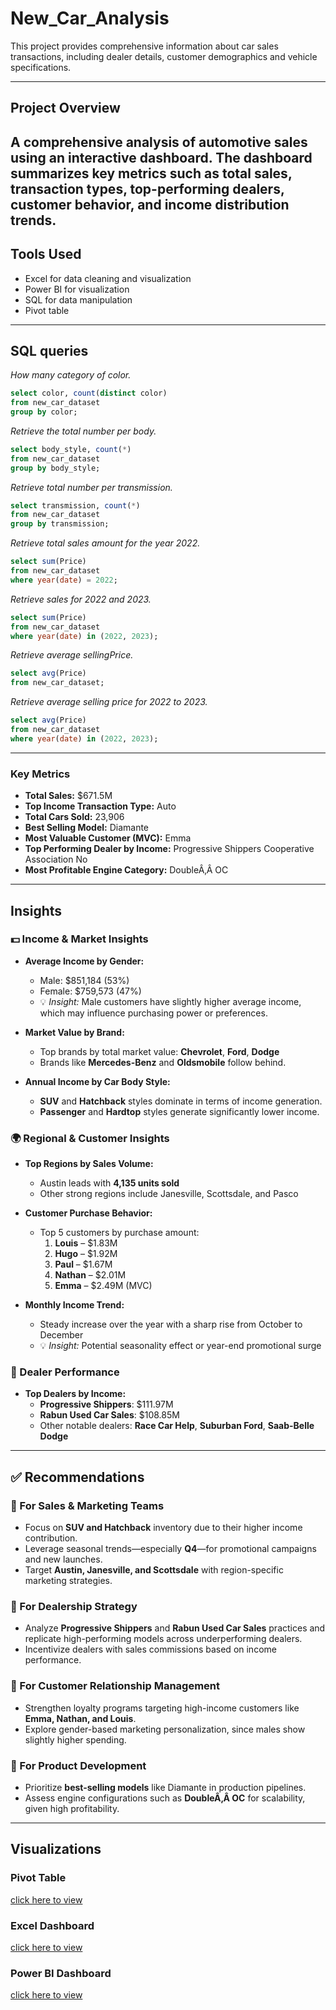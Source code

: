 # New_Car_Analysis
This project provides comprehensive information about car sales transactions, including dealer details, customer demographics and vehicle specifications.

---
## Project Overview 
A comprehensive analysis of automotive sales using an interactive dashboard. The dashboard summarizes key metrics such as total sales, transaction types, top-performing dealers, customer behavior, and income distribution trends.
---

## Tools Used
+ Excel for data cleaning and visualization
+ Power BI for visualization
+ SQL for data manipulation
+ Pivot table

---

## SQL queries
_How many category of color._
```sql
select color, count(distinct color)
from new_car_dataset
group by color;
```
_Retrieve the total number per body._
```sql
select body_style, count(*)
from new_car_dataset
group by body_style;
```
_Retrieve total number per transmission._
```sql
select transmission, count(*)
from new_car_dataset
group by transmission;
```
_Retrieve total sales amount for the year 2022._
```sql
select sum(Price)
from new_car_dataset
where year(date) = 2022;
```
_Retrieve sales for 2022 and 2023._
```sql
select sum(Price)
from new_car_dataset
where year(date) in (2022, 2023);
```
_Retrieve average sellingPrice._ 
```sql
select avg(Price)
from new_car_dataset;
```
_Retrieve average selling price for 2022 to 2023._
```sql
select avg(Price)
from new_car_dataset
where year(date) in (2022, 2023);
```
---

### Key Metrics

- **Total Sales:** $671.5M  
- **Top Income Transaction Type:** Auto  
- **Total Cars Sold:** 23,906  
- **Best Selling Model:** Diamante  
- **Most Valuable Customer (MVC):** Emma  
- **Top Performing Dealer by Income:** Progressive Shippers Cooperative Association No  
- **Most Profitable Engine Category:** DoubleÂ‚Â OC

---

## Insights

### 💵 Income & Market Insights

- **Average Income by Gender:**
  - Male: $851,184 (53%)
  - Female: $759,573 (47%)
  - 💡 *Insight:* Male customers have slightly higher average income, which may influence purchasing power or preferences.

- **Market Value by Brand:**
  - Top brands by total market value: **Chevrolet**, **Ford**, **Dodge**
  - Brands like **Mercedes-Benz** and **Oldsmobile** follow behind.

- **Annual Income by Car Body Style:**
  - **SUV** and **Hatchback** styles dominate in terms of income generation.
  - **Passenger** and **Hardtop** styles generate significantly lower income.

### 🌍 Regional & Customer Insights

- **Top Regions by Sales Volume:**
  - Austin leads with **4,135 units sold**
  - Other strong regions include Janesville, Scottsdale, and Pasco

- **Customer Purchase Behavior:**
  - Top 5 customers by purchase amount:
    1. **Louis** – $1.83M  
    2. **Hugo** – $1.92M  
    3. **Paul** – $1.67M  
    4. **Nathan** – $2.01M  
    5. **Emma** – $2.49M (MVC)

- **Monthly Income Trend:**
  - Steady increase over the year with a sharp rise from October to December
  - 💡 *Insight:* Potential seasonality effect or year-end promotional surge

### 🏢 Dealer Performance

- **Top Dealers by Income:**
  - **Progressive Shippers**: $111.97M
  - **Rabun Used Car Sales**: $108.85M
  - Other notable dealers: **Race Car Help**, **Suburban Ford**, **Saab-Belle Dodge**

---

## ✅ Recommendations

### 🔹 For Sales & Marketing Teams
- Focus on **SUV and Hatchback** inventory due to their higher income contribution.
- Leverage seasonal trends—especially **Q4**—for promotional campaigns and new launches.
- Target **Austin, Janesville, and Scottsdale** with region-specific marketing strategies.

### 🔹 For Dealership Strategy
- Analyze **Progressive Shippers** and **Rabun Used Car Sales** practices and replicate high-performing models across underperforming dealers.
- Incentivize dealers with sales commissions based on income performance.

### 🔹 For Customer Relationship Management
- Strengthen loyalty programs targeting high-income customers like **Emma, Nathan, and Louis**.
- Explore gender-based marketing personalization, since males show slightly higher spending.

### 🔹 For Product Development
- Prioritize **best-selling models** like Diamante in production pipelines.
- Assess engine configurations such as **DoubleÂ‚Â OC** for scalability, given high profitability.

---

## Visualizations
### Pivot Table
[click here to view](https://ibb.co/fd5nzdGv)

### Excel Dashboard
[click here to view](https://ibb.co/wNYn03vy)

### Power BI Dashboard
[click here to view](https://ibb.co/S4xMYV2W)





 


